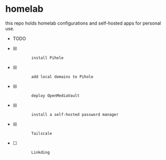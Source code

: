 # homelab

this repo holds homelab configurations and self-hosted apps for personal use.
- TODO

- [X]             install Pihole
- [x]             add local domains to Pihole
- [x]             deploy OpenMediaVault
- [X]             install a self-hosted password manager
- [X]             Tailscale
- [ ]             Linkding















